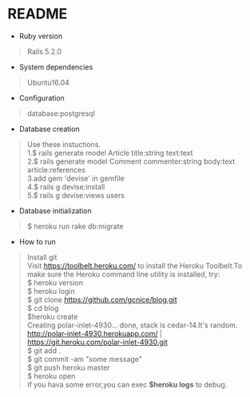 # README
* Ruby version
>Rails 5.2.0
* System dependencies
>Ubuntu16.04
* Configuration
>database:postgresql
* Database creation
>Use these instuctions.    
>1.$ rails generate model Article title:string text:text   
>2.$ rails generate model Comment commenter:string body:text article:references   
>3.add gem 'devise' in gemfile   
>4.$ rails g devise:install   
>5.$ rails g devise:views users   
* Database initialization
>$ heroku run rake db:migrate   
* How to run
>Install git    
>Visit https://toolbelt.heroku.com/ to install the Heroku Toolbelt.To make sure the Heroku command line utility is installed, try:    
>$ heroku version    
>$ heroku login    
>$ git clone https://github.com/gcnice/blog.git   
>$ cd blog    
>$heroku create    
Creating polar-inlet-4930... done, stack is cedar-14.It's random.  
http://polar-inlet-4930.herokuapp.com/ | https://git.heroku.com/polar-inlet-4930.git    
>$ git add .   
>$ git commit -am "some message"    
>$ git push heroku master    
>$ heroku open    
>if you hava some error,you can exec **$heroku logs** to debug.
